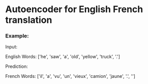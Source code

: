 # Autoencoder for English French translation

### Example:
Input:
  
  English Words: ['he', 'saw', 'a', 'old', 'yellow', 'truck', '.']

Prediction:
  
  French Words: ['il', 'a', 'vu', 'un', 'vieux', 'camion', 'jaune', '.', '<EOS>']
